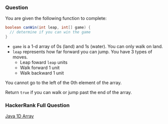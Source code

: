 ### Question

You are given the following function to complete:

```java
boolean canWin(int leap, int[] game) {
  // determine if you can win the game
}
```

- `game` is a 1-d array of 0s (land) and 1s (water). You can only walk on land.
- `leap` represents how far forward you can jump. You have 3 types of moves.
  - Leap foward `leap` units
  - Walk forward 1 unit
  - Walk backward 1 unit

You cannot go to the left of the 0th element of the array.

Return `true` if you can walk or jump past the end of the array.

### HackerRank Full Question

[Java 1D Array](https://www.hackerrank.com/challenges/java-1d-array)
